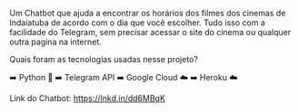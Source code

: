 Um Chatbot que ajuda a encontrar os horários dos filmes dos cinemas de Indaiatuba de acordo com o dia que você escolher. Tudo isso com a facilidade do Telegram, sem precisar acessar o site do cinema ou qualquer outra pagina na internet.


Quais foram as tecnologias usadas nesse projeto?

➡️ Python 🐍
➡️ Telegram API
➡️ Google Cloud ☁️
➡️ Heroku ☁️


Link do Chatbot: https://lnkd.in/dd6MBqK